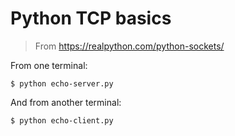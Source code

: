 # Python TCP basics
> From <https://realpython.com/python-sockets/>

From one terminal:
```
$ python echo-server.py
```

And from another terminal:
```
$ python echo-client.py
```
